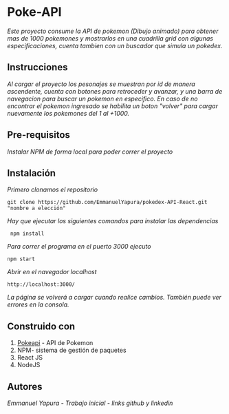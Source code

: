 # Poke-API

*Este proyecto consume la API de pokemon (Dibujo animado) para obtener mas de 1000 pokemones y mostrarlos en una cuadrilla grid con algunas especificaciones, cuenta tambien con un buscador que simula un pokedex.*

## Instrucciones

*Al cargar el proyecto los pesonajes se muestran por id de manera ascendente, cuenta con botones para retroceder y avanzar, y una barra de navegacion para buscar un pokemon en especifico. En caso de no encontrar el pokemon ingresado se habilita un boton "volver" para cargar nuevamente los pokemones del 1 al +1000.*

## Pre-requisitos

*Instalar NPM de forma local para poder correr el proyecto*

## Instalación

*Primero clonamos el repositorio*

``` 
git clone https://github.com/EmmanuelYapura/pokedex-API-React.git "nombre a elección" 
```

*Hay que ejecutar los siguientes comandos para instalar las dependencias*

```
 npm install 
 ```

*Para correr el programa en el puerto 3000 ejecuto*

``` 
npm start 
```

*Abrir en el navegador localhost*

``` 
http://localhost:3000/ 
```

*La página se volverá a cargar cuando realice cambios.
También puede ver errores en la consola.*

## Construido con

1. [Pokeapi](https://pokeapi.co/) - API de Pokemon
2. NPM- sistema de gestión de paquetes
3. React JS
4. NodeJS

## Autores

*Emmanuel Yapura - Trabajo inicial - links github y linkedin*
